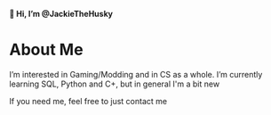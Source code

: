 **👋 Hi, I’m @JackieTheHusky**
# About Me
I’m interested in Gaming/Modding and in CS as a whole. I’m currently learning SQL, Python and C+, but in general I'm a bit new


If you need me, feel free to just contact me

<!---
JackieTheHusky/JackieTheHusky is a ✨ special ✨ repository because its `README.md` (this file) appears on your GitHub profile.
You can click the Preview link to take a look at your changes.
--->
